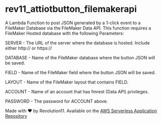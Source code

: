 # rev11_attiotbutton_filemakerapi
A Lambda Function to post JSON generated by a 1-click event to a FileMaker Database via the FileMaker Data API.  This function requires a FileMaker Hosted database with the following Parameters:

SERVER - The URL of the server where the database is hosted. Include either http:// or https://

DATABASE - Name of the FileMaker database where the button JSON will be saved.

FIELD - Name of the FileMaker field where the button JSON will be saved.

LAYOUT - Name of the FileMaker layout that contains FIELD.

ACCOUNT - Name of an account that has fmrest (Data API) privileges.

PASSWORD - The password for ACCOUNT above.

Made with ❤️ by Revolution11. Available on the [AWS Serverless Application Repository](https://aws.amazon.com/serverless)